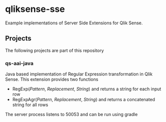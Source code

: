 # qliksense-sse

Example implementations of Server Side Extensions for Qlik Sense.

## Projects

The following projects are part of this repository

### qs-aai-java

Java based implementation of Regular Expression transformation in Qlik Sense. This extension provides two functions 
- RegExp(*Pattern*, *Replacement*, *String*) and returns a string for each input row
- RegExpAgr(*Pattern*, *Replacement*, *String*) and returns a concatenated string for all rows

The server process listens to 50053 and can be run using gradle

 